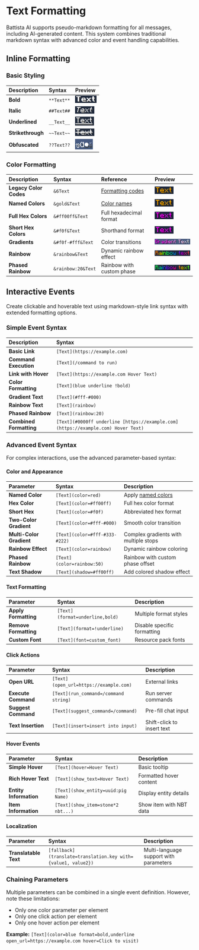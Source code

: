 # Text Formatting

Battista AI supports pseudo-markdown formatting for all messages, including AI-generated content. This system combines traditional markdown syntax with advanced color and event handling capabilities.

## Inline Formatting

### Basic Styling

| Description | Syntax | Preview |
| :-- | :-- | :-- |
| **Bold** | `**Text**` | ![](assets/text-example-8.png) |
| **Italic** | `##Text##` | ![](assets/text-example-9.png) |
| **Underlined** | `__Text__` | ![](assets/text-example-10.png) |
| **Strikethrough** | `~~Text~~` | ![](assets/text-example-11.png) |
| **Obfuscated** | `??Text??` | ![](assets/text-example-2.gif) |

### Color Formatting

| Description | Syntax | Reference | Preview |
| :-- | :-- | :-- | :-- |
| **Legacy Color Codes** | `&6Text` | [Formatting codes](https://minecraft.wiki/w/Formatting_codes) | ![](assets/text-example-1.png) |
| **Named Colors** | `&gold&Text` | [Color names](https://minecraft.wiki/w/Formatting_codes) | ![](assets/text-example-1.png) |
| **Full Hex Colors** | `&#ff00ff&Text` | Full hexadecimal format | ![](assets/text-example-3.png) |
| **Short Hex Colors** | `&#f0f&Text` | Shorthand format | ![](assets/text-example-3.png) |
| **Gradients** | `&#f0f-#fff&Text` | Color transitions | ![](assets/text-example-5.png) |
| **Rainbow** | `&rainbow&Text` | Dynamic rainbow effect | ![](assets/text-example-6.png) |
| **Phased Rainbow** | `&rainbow:20&Text` | Rainbow with custom phase | ![](assets/text-example-7.png) |

## Interactive Events

Create clickable and hoverable text using markdown-style link syntax with extended formatting options.

### Simple Event Syntax

| Description | Syntax |
| :-- | :-- |
| **Basic Link** | `[Text](https://example.com)` |
| **Command Execution** | `[Text](/command to run)` |
| **Link with Hover** | `[Text](https://example.com Hover Text)` |
| **Color Formatting** | `[Text](blue underline !bold)` |
| **Gradient Text** | `[Text](#fff-#000)` |
| **Rainbow Text** | `[Text](rainbow)` |
| **Phased Rainbow** | `[Text](rainbow:20)` |
| **Combined Formatting** | `[Text](#0000ff underline [https://example.com](https://example.com) Hover Text)` |

### Advanced Event Syntax

For complex interactions, use the advanced parameter-based syntax:

#### Color and Appearance

| Parameter | Syntax | Description |
| :-- | :-- | :-- |
| **Named Color** | `[Text](color=red)` | Apply [named colors](https://minecraft.wiki/w/Formatting_codes) |
| **Hex Color** | `[Text](color=#ff00ff)` | Full hex color format |
| **Short Hex** | `[Text](color=#f0f)` | Abbreviated hex format |
| **Two-Color Gradient** | `[Text](color=#fff-#000)` | Smooth color transition |
| **Multi-Color Gradient** | `[Text](color=#fff-#333-#222)` | Complex gradients with multiple stops |
| **Rainbow Effect** | `[Text](color=rainbow)` | Dynamic rainbow coloring |
| **Phased Rainbow** | `[Text](color=rainbow:50)` | Rainbow with custom phase offset |
| **Text Shadow** | `[Text](shadow=#ff00ff)` | Add colored shadow effect |

#### Text Formatting

| Parameter | Syntax | Description |
| :-- | :-- | :-- |
| **Apply Formatting** | `[Text](format=underline,bold)` | Multiple format styles |
| **Remove Formatting** | `[Text](format=!underline)` | Disable specific formatting |
| **Custom Font** | `[Text](font=custom_font)` | Resource pack fonts |

#### Click Actions

| Parameter | Syntax | Description |
| :-- | :-- | :-- |
| **Open URL** | `[Text](open_url=https://example.com)` | External links |
| **Execute Command** | `[Text](run_command=/command string)` | Run server commands |
| **Suggest Command** | `[Text](suggest_command=/command)` | Pre-fill chat input |
| **Text Insertion** | `[Text](insert=insert into input)` | Shift-click to insert text |

#### Hover Events

| Parameter | Syntax | Description |
| :-- | :-- | :-- |
| **Simple Hover** | `[Text](hover=Hover Text)` | Basic tooltip |
| **Rich Hover Text** | `[Text](show_text=Hover Text)` | Formatted hover content |
| **Entity Information** | `[Text](show_entity=uuid:pig Name)` | Display entity details |
| **Item Information** | `[Text](show_item=stone*2 nbt...)` | Show item with NBT data |

#### Localization

| Parameter | Syntax | Description |
| :-- | :-- | :-- |
| **Translatable Text** | `[fallback](translate=translation.key with={value1, value2})` | Multi-language support with parameters |

### Chaining Parameters

Multiple parameters can be combined in a single event definition. However, note these limitations:

- Only one color parameter per element
- Only one click action per element
- Only one hover action per element

**Example:** `[Text](color=blue format=bold,underline open_url=https://example.com hover=Click to visit)`

